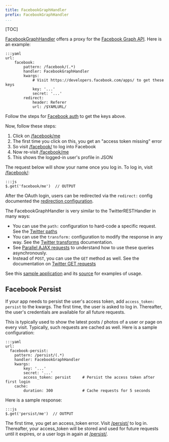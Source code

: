 ```yaml
---
title: FacebookGraphHandler
prefix: FacebookGraphHandler
...
```


[TOC]

[FacebookGraphHandler][facebookgraphhandler] offers a proxy for the [Facebook Graph API](https://developers.facebook.com/docs/graph-api/). Here is an example:

    :::yaml
    url:
        facebook:
            pattern: /facebook/(.*)
            handler: FacebookGraphHandler
            kwargs:
                # Visit https://developers.facebook.com/apps/ to get these keys
                key: '...'
                secret: '...'
            redirect:
                header: Referer
                url: /$YAMLURL/

Follow the steps for [Facebook auth](../auth/#facebook-auth) to get the keys above.

Now, follow these steps:

1. Click on [/facebook/me](facebook/me)
2. The first time you click on this, you get an "access token missing" error
3. So visit [/facebook/](facebook/) to log into Facebook
4. Now re-visit [/facebook/me](facebook/me)
5. This shows the logged-in user's profile in JSON

The request below will show your name once you log in. To log in, visit
[/facebook/](facebook/):

    :::js
    $.get('facebook/me')  // OUTPUT

After the OAuth login, users can be redirected via the `redirect:` config
documented the [redirection configuration](../config/#redirection).

The FacebookGraphHandler is very similar to the TwitterRESTHandler in many ways:

- You can use the `path:` configuration to hard-code a specific request. See the
  [Twitter paths](../twitterresthandler/#twitter-paths)
- You can use the `transform:` configuration to modify the response in any way.
  See the [Twitter transforms](../twitterresthandler/#twitter-transforms)
  documentation.
- See [Parallel AJAX requests](../twitterresthandler/#parellal-ajax-requests) to
  understand how to use these queries asynchronously.
- Instead of `POST`, you can use the `GET` method as well. See the documentation
  on [Twitter GET requests](../twitterresthandler/#twitter-get-requests)

See this [sample application](dashboard.html) and its [source][source] for examples of usage.

## Facebook Persist

If your app needs to persist the user's access token, add `access_token: persist`
to the kwargs. The first time, the user is asked to log in. Thereafter, the
user's credentials are available for all future requests.

This is typically used to show the latest posts / photos of a user or page on
every visit. Typically, such requests are cached as well. Here is a sample
configuration:

    :::yaml
    url:
      facebook-persist:
        pattern: /persist/(.*)
        handler: FacebookGraphHandler
        kwargs:
            key: '...'
            secret: '...'
            access_token: persist     # Persist the access token after first login
        cache:
            duration: 300             # Cache requests for 5 seconds

Here is a sample response:

    :::js
    $.get('persist/me')  // OUTPUT

The first time, you get an access_token error. Visit [/persist/](persist/) to log
in. Thereafter, your access_token will be stored and used for future requests
until it expires, or a user logs in again at [/persist/](persist/).

[source]: https://code.gramener.com/s.anand/gramex/tree/dev/gramex/apps/guide/facebookgraphhandler
[facebookgraphhandler]: https://learn.gramener.com/gramex/gramex.handlers.html#gramex.handlers.FacebookGraphHandler

<script>
function replace(e, regex, text) {
    e.innerHTML = e.innerHTML.replace(regex,
      '<p style="color: #ccc">// OUTPUT</p><p>' + text + '</p>')
}

var pre = [].slice.call(document.querySelectorAll('pre'))

function next() {
  var output_regex = /\/\/ OUTPUT/,
      element = pre.shift(),
      text = element.textContent

  if (text.match(output_regex))
    eval(text).always(function(result) {
      replace(element, output_regex, JSON.stringify(result, null, 2))
    })
  if (pre.length > 0) { next() }
}
next()
</script>
